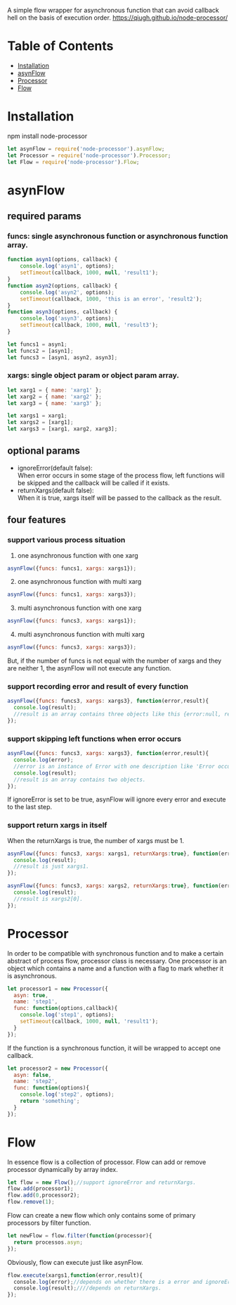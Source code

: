 A simple flow wrapper for asynchronous function that can avoid callback hell on the basis of execution order. https://qiugh.github.io/node-processor/

# Table of Contents
* [Installation](#installation)
* [asynFlow](#asynflow)
* [Processor](#processor)
* [Flow](#flow)

# Installation
npm install node-processor 
```javascript
let asynFlow = require('node-processor').asynFlow;
let Processor = require('node-processor').Processor;
let Flow = require('node-processor').Flow;
```

# asynFlow
## required params
### funcs: single asynchronous function or asynchronous function array.
```javascript
function asyn1(options, callback) {
    console.log('asyn1', options);
    setTimeout(callback, 1000, null, 'result1');
}
function asyn2(options, callback) {
    console.log('asyn2', options);
    setTimeout(callback, 1000, 'this is an error', 'result2');
}
function asyn3(options, callback) {
    console.log('asyn3', options);
    setTimeout(callback, 1000, null, 'result3');
}

let funcs1 = asyn1;
let funcs2 = [asyn1];
let funcs3 = [asyn1, asyn2, asyn3];
```
### xargs: single object param or object param array.   
```javascript
let xarg1 = { name: 'xarg1' };
let xarg2 = { name: 'xarg2' };
let xarg3 = { name: 'xarg3' };

let xargs1 = xarg1;
let xargs2 = [xarg1];
let xargs3 = [xarg1, xarg2, xarg3];
```
## optional params
* ignoreError(default false):   
   When error occurs in some stage of the process flow, left functions will be skipped and the callback will be called if it exists.
* returnXargs(default false):   
   When it is true, xargs itself will be passed to the callback as the result.

## four features
### support various process situation 
1. one asynchronous function with one xarg  
```javascript
asynFlow({funcs: funcs1, xargs: xargs1});
```
2. one asynchronous function with multi xarg  
```javascript
asynFlow({funcs: funcs1, xargs: xargs3});
```
3. multi asynchronous function with one xarg  
```javascript
asynFlow({funcs: funcs3, xargs: xargs1});
```
4. multi asynchronous function with multi xarg  
```javascript
asynFlow({funcs: funcs3, xargs: xargs3});
```

But, if the number of funcs is not equal with the number of xargs and they are neither 1, the asynFlow will not execute any function.  

### support recording error and result of every function   
```javascript
asynFlow({funcs: funcs3, xargs: xargs3}, function(error,result){
  console.log(result);
  //result is an array contains three objects like this {error:null, result:'result'}.
});
```
### support skipping left functions when error occurs
```javascript
asynFlow({funcs: funcs3, xargs: xargs3}, function(error,result){
  console.log(error);
  //error is an instance of Error with one description like 'Error occured in step 2'
  console.log(result);
  //result is an array contains two objects.
});
```
If ignoreError is set to be true, asynFlow will ignore every error and execute to the last step.
### support return xargs in itself
When the returnXargs is true, the number of xargs must be 1.   
```javascript
asynFlow({funcs: funcs3, xargs: xargs1, returnXargs:true}, function(error,result){
  console.log(result);
  //result is just xargs1.
});
```
```javascript
asynFlow({funcs: funcs3, xargs: xargs2, returnXargs:true}, function(error,result){
  console.log(result);
  //result is xargs2[0].
});
```

# Processor
In order to be compatible with synchronous function and to make a certain abstract of process flow, processor class is necessary. 
One processor is an object which contains a name and a function with a flag to mark whether it is asynchronous.  
```javascript
let processor1 = new Processor({
  asyn: true,
  name: 'step1',
  func: function(options,callback){
    console.log('step1', options);
    setTimeout(callback, 1000, null, 'result1');
  }
});
```

If the function is a synchronous function, it will be wrapped to accept one callback.  
```javascript
let processor2 = new Processor({
  asyn: false,
  name: 'step2',
  func: function(options){
    console.log('step2', options);
    return 'something';
  }
});
```

# Flow

In essence flow is a collection of processor.
Flow can add or remove processor dynamically by array index.  
```javascript
let flow = new Flow();//support ignoreError and returnXargs. 
flow.add(processor1);
flow.add(0,processor2);
flow.remove(1);
```
Flow can create a new flow which only contains some of primary processors by filter function.
```javascript
let newFlow = flow.filter(function(processor){
  return processos.asyn;
});
```

Obviously, flow can execute just like asynFlow.
```javascript
flow.execute(xargs1,function(error,result){
  console.log(error);//depends on whether there is a error and ignoreError.
  console.log(result);////depends on returnXargs.
});
```
